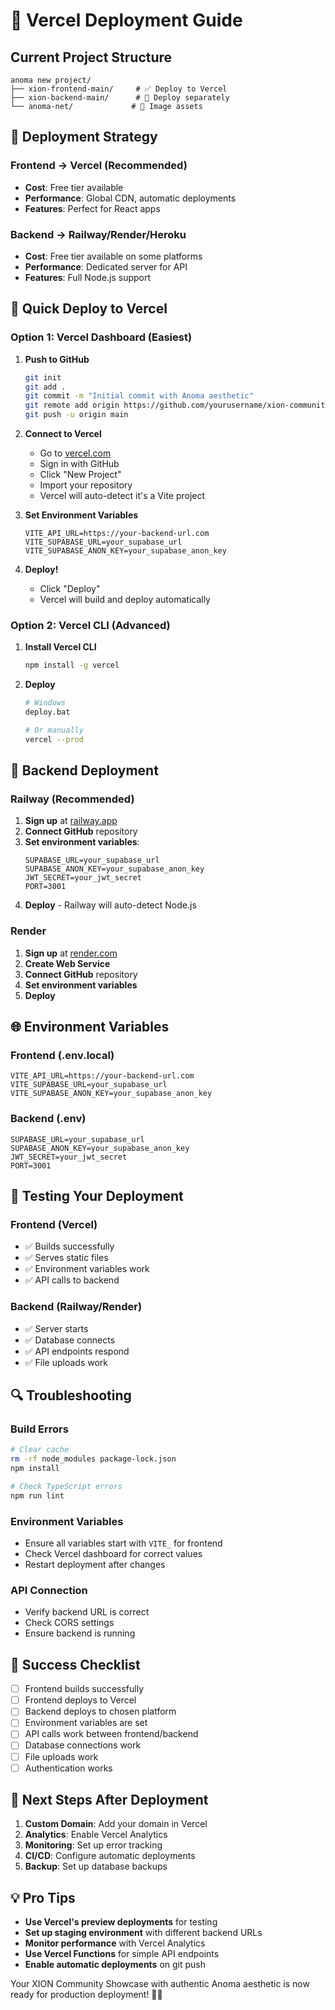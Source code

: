 # 🚀 **Vercel Deployment Guide**

## **Current Project Structure**
```
anoma new project/
├── xion-frontend-main/     # ✅ Deploy to Vercel
├── xion-backend-main/      # 🔄 Deploy separately
└── anoma-net/             # 📁 Image assets
```

## **🎯 Deployment Strategy**

### **Frontend → Vercel (Recommended)**
- **Cost**: Free tier available
- **Performance**: Global CDN, automatic deployments
- **Features**: Perfect for React apps

### **Backend → Railway/Render/Heroku**
- **Cost**: Free tier available on some platforms
- **Performance**: Dedicated server for API
- **Features**: Full Node.js support

## **🚀 Quick Deploy to Vercel**

### **Option 1: Vercel Dashboard (Easiest)**
1. **Push to GitHub**
   ```bash
   git init
   git add .
   git commit -m "Initial commit with Anoma aesthetic"
   git remote add origin https://github.com/yourusername/xion-community.git
   git push -u origin main
   ```

2. **Connect to Vercel**
   - Go to [vercel.com](https://vercel.com)
   - Sign in with GitHub
   - Click "New Project"
   - Import your repository
   - Vercel will auto-detect it's a Vite project

3. **Set Environment Variables**
   ```env
   VITE_API_URL=https://your-backend-url.com
   VITE_SUPABASE_URL=your_supabase_url
   VITE_SUPABASE_ANON_KEY=your_supabase_anon_key
   ```

4. **Deploy!**
   - Click "Deploy"
   - Vercel will build and deploy automatically

### **Option 2: Vercel CLI (Advanced)**
1. **Install Vercel CLI**
   ```bash
   npm install -g vercel
   ```

2. **Deploy**
   ```bash
   # Windows
   deploy.bat
   
   # Or manually
   vercel --prod
   ```

## **🔧 Backend Deployment**

### **Railway (Recommended)**
1. **Sign up** at [railway.app](https://railway.app)
2. **Connect GitHub** repository
3. **Set environment variables**:
   ```env
   SUPABASE_URL=your_supabase_url
   SUPABASE_ANON_KEY=your_supabase_anon_key
   JWT_SECRET=your_jwt_secret
   PORT=3001
   ```
4. **Deploy** - Railway will auto-detect Node.js

### **Render**
1. **Sign up** at [render.com](https://render.com)
2. **Create Web Service**
3. **Connect GitHub** repository
4. **Set environment variables**
5. **Deploy**

## **🌐 Environment Variables**

### **Frontend (.env.local)**
```env
VITE_API_URL=https://your-backend-url.com
VITE_SUPABASE_URL=your_supabase_url
VITE_SUPABASE_ANON_KEY=your_supabase_anon_key
```

### **Backend (.env)**
```env
SUPABASE_URL=your_supabase_url
SUPABASE_ANON_KEY=your_supabase_anon_key
JWT_SECRET=your_jwt_secret
PORT=3001
```

## **📱 Testing Your Deployment**

### **Frontend (Vercel)**
- ✅ Builds successfully
- ✅ Serves static files
- ✅ Environment variables work
- ✅ API calls to backend

### **Backend (Railway/Render)**
- ✅ Server starts
- ✅ Database connects
- ✅ API endpoints respond
- ✅ File uploads work

## **🔍 Troubleshooting**

### **Build Errors**
```bash
# Clear cache
rm -rf node_modules package-lock.json
npm install

# Check TypeScript errors
npm run lint
```

### **Environment Variables**
- Ensure all variables start with `VITE_` for frontend
- Check Vercel dashboard for correct values
- Restart deployment after changes

### **API Connection**
- Verify backend URL is correct
- Check CORS settings
- Ensure backend is running

## **🎉 Success Checklist**
- [ ] Frontend builds successfully
- [ ] Frontend deploys to Vercel
- [ ] Backend deploys to chosen platform
- [ ] Environment variables are set
- [ ] API calls work between frontend/backend
- [ ] Database connections work
- [ ] File uploads work
- [ ] Authentication works

## **🚀 Next Steps After Deployment**
1. **Custom Domain**: Add your domain in Vercel
2. **Analytics**: Enable Vercel Analytics
3. **Monitoring**: Set up error tracking
4. **CI/CD**: Configure automatic deployments
5. **Backup**: Set up database backups

## **💡 Pro Tips**
- **Use Vercel's preview deployments** for testing
- **Set up staging environment** with different backend URLs
- **Monitor performance** with Vercel Analytics
- **Use Vercel Functions** for simple API endpoints
- **Enable automatic deployments** on git push

Your XION Community Showcase with authentic Anoma aesthetic is now ready for production deployment! 🎨✨ 